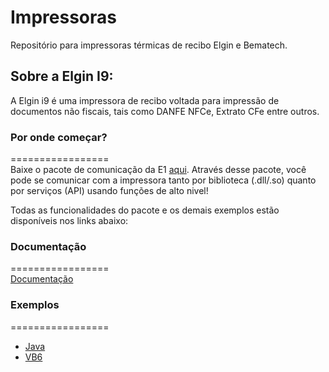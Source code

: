 # Impressoras

Repositório para impressoras térmicas de recibo Elgin e Bematech.

## Sobre a Elgin I9:
A Elgin i9 é uma impressora de recibo voltada para impressão de documentos não fiscais, tais como DANFE NFCe, Extrato CFe entre outros.

### Por onde começar?
=================  
Baixe o pacote de comunicação da E1 [aqui](https://github.com/ElginDeveloperCommunity/Impressoras/tree/master/Impressoras%20N%C3%A3o%20Fiscais/Elgin/i9/Bibliotecas). Através desse pacote, você pode se comunicar com a impressora tanto por biblioteca (.dll/.so) quanto por serviços (API) usando funções de alto nivel!

Todas as funcionalidades do pacote e os demais exemplos estão disponíveis nos links abaixo: 

### Documentação
=================  
[Documentação](http://plataforma-e1.leonwebhost.com/group___m1.html)

### Exemplos
=================  
- [Java](https://github.com/ElginDeveloperCommunity/Impressoras/tree/master/Impressoras%20N%C3%A3o%20Fiscais/Elgin/i9/Exemplos/ExemploI9_java)
- [VB6](https://github.com/ElginDeveloperCommunity/Impressoras/tree/master/Impressoras%20N%C3%A3o%20Fiscais/Elgin/i9/Exemplos/ExemploI9_VB6)
